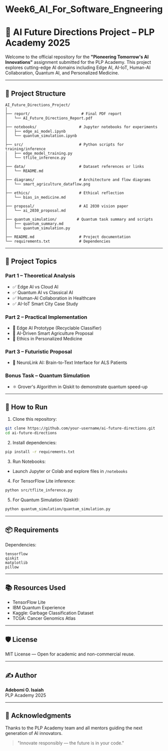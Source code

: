 # Week6_AI_For_Software_Engneering
# 🤖 AI Future Directions Project – PLP Academy 2025

Welcome to the official repository for the **"Pioneering Tomorrow's AI Innovations"** assignment submitted for the PLP Academy. This project explores cutting-edge AI domains including Edge AI, AI-IoT, Human-AI Collaboration, Quantum AI, and Personalized Medicine.

---

## 📁 Project Structure

```
AI_Future_Directions_Project/
│
├── report/                       # Final PDF report
│   └── AI_Future_Directions_Report.pdf
│
├── notebooks/                   # Jupyter notebooks for experiments
│   ├── edge_ai_model.ipynb
│   └── quantum_simulation.ipynb
│
├── src/                         # Python scripts for training/inference
│   ├── edge_model_training.py
│   └── tflite_inference.py
│
├── data/                        # Dataset references or links
│   └── README.md
│
├── diagrams/                    # Architecture and flow diagrams
│   └── smart_agriculture_dataflow.png
│
├── ethics/                      # Ethical reflection
│   └── bias_in_medicine.md
│
├── proposal/                    # AI 2030 vision paper
│   └── ai_2030_proposal.md
│
├── quantum_simulation/         # Quantum task summary and scripts
│   ├── quantum_summary.md
│   └── quantum_simulation.py
│
├── README.md                    # Project documentation
└── requirements.txt             # Dependencies
```

---

## 🧠 Project Topics

### Part 1 – Theoretical Analysis
- ✅ Edge AI vs Cloud AI
- ✅ Quantum AI vs Classical AI
- ✅ Human-AI Collaboration in Healthcare
- ✅ AI-IoT Smart City Case Study

### Part 2 – Practical Implementation
- 🧪 Edge AI Prototype (Recyclable Classifier)
- 🌾 AI-Driven Smart Agriculture Proposal
- 🧬 Ethics in Personalized Medicine

### Part 3 – Futuristic Proposal
- 🧠 NeuroLink AI: Brain-to-Text Interface for ALS Patients

### Bonus Task – Quantum Simulation
- ⚛️ Grover's Algorithm in Qiskit to demonstrate quantum speed-up

---

## 🚀 How to Run

1. Clone this repository:
```bash
git clone https://github.com/your-username/ai-future-directions.git
cd ai-future-directions
```

2. Install dependencies:
```bash
pip install -r requirements.txt
```

3. Run Notebooks:
- Launch Jupyter or Colab and explore files in `/notebooks`

4. For TensorFlow Lite inference:
```bash
python src/tflite_inference.py
```

5. For Quantum Simulation (Qiskit):
```bash
python quantum_simulation/quantum_simulation.py
```

---

## 📦 Requirements

Dependencies:
```
tensorflow
qiskit
matplotlib
pillow
```

---

## 📚 Resources Used
- TensorFlow Lite
- IBM Quantum Experience
- Kaggle: Garbage Classification Dataset
- TCGA: Cancer Genomics Atlas

---

## 🛡️ License
MIT License — Open for academic and non-commercial reuse.

---

## ✍️ Author
**Adebomi O. Isaiah**  
PLP Academy 2025

---

## 🌟 Acknowledgments
Thanks to the PLP Academy team and all mentors guiding the next generation of AI innovators.

> "Innovate responsibly — the future is in your code."
